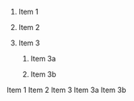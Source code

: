 1. Item 1

2. Item 2

3. Item 3

   1. Item 3a

   2. Item 3b

Item 1
Item 2
Item 3
Item 3a
Item 3b
